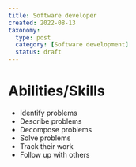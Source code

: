 ```yaml
---
title: Software developer
created: 2022-08-13
taxonomy:
  type: post
  category: [Software development]
  status: draft
---
```


# Abilities/Skills
* Identify problems
* Describe problems
* Decompose problems
* Solve problems
* Track their work
* Follow up with others
